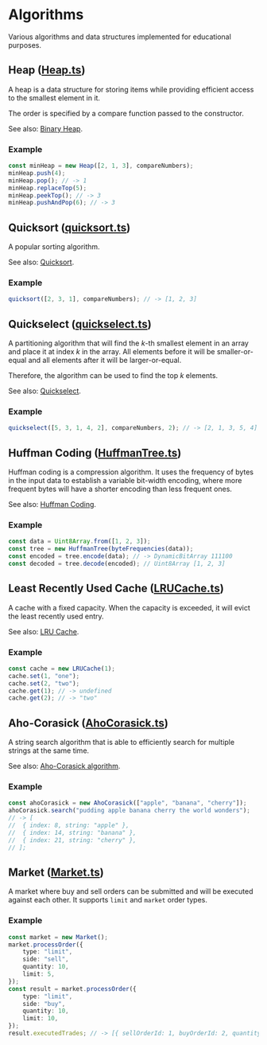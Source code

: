 # Algorithms

Various algorithms and data structures implemented for educational purposes.

## Heap ([Heap.ts](./src/Heap.ts))

A heap is a data structure for storing items while providing efficient access to the smallest element in it.

The order is specified by a compare function passed to the constructor.

See also: [Binary Heap](https://en.wikipedia.org/wiki/Binary_heap).

### Example

```ts
const minHeap = new Heap([2, 1, 3], compareNumbers);
minHeap.push(4);
minHeap.pop(); // -> 1
minHeap.replaceTop(5);
minHeap.peekTop(); // -> 3
minHeap.pushAndPop(6); // -> 3
```

## Quicksort ([quicksort.ts](./src/quicksort.ts))

A popular sorting algorithm.

See also: [Quicksort](https://en.wikipedia.org/wiki/Quicksort).

### Example

```ts
quicksort([2, 3, 1], compareNumbers); // -> [1, 2, 3]
```

## Quickselect ([quickselect.ts](./src/quickselect.ts))

A partitioning algorithm that will find the _k_-th smallest element in an array and place it at index _k_ in the array.
All elements before it will be smaller-or-equal and all elements after it will be larger-or-equal.

Therefore, the algorithm can be used to find the top _k_ elements.

See also: [Quickselect](https://en.wikipedia.org/wiki/Quickselect).

### Example

```ts
quickselect([5, 3, 1, 4, 2], compareNumbers, 2); // -> [2, 1, 3, 5, 4]
```

## Huffman Coding ([HuffmanTree.ts](./src/HuffmanTree.ts))

Huffman coding is a compression algorithm. It uses the frequency of bytes in the input data to establish a variable bit-width encoding, where more frequent bytes will have a shorter encoding than less frequent ones.

See also: [Huffman Coding](https://en.wikipedia.org/wiki/Huffman_coding).

### Example

```ts
const data = Uint8Array.from([1, 2, 3]);
const tree = new HuffmanTree(byteFrequencies(data));
const encoded = tree.encode(data); // -> DynamicBitArray 111100
const decoded = tree.decode(encoded); // Uint8Array [1, 2, 3]
```

## Least Recently Used Cache ([LRUCache.ts](./src/LRUCache.ts))

A cache with a fixed capacity. When the capacity is exceeded, it will evict the least recently used entry.

See also: [LRU Cache](https://www.geeksforgeeks.org/lru-cache-implementation/).

### Example

```ts
const cache = new LRUCache(1);
cache.set(1, "one");
cache.set(2, "two");
cache.get(1); // -> undefined
cache.get(2); // -> "two"
```

## Aho-Corasick ([AhoCorasick.ts](./src/AhoCorasick.ts))

A string search algorithm that is able to efficiently search for multiple strings at the same time.

See also: [Aho-Corasick algorithm](https://en.wikipedia.org/wiki/Aho%E2%80%93Corasick_algorithm).

### Example

```ts
const ahoCorasick = new AhoCorasick(["apple", "banana", "cherry"]);
ahoCorasick.search("pudding apple banana cherry the world wonders");
// -> [
//	{ index: 8, string: "apple" },
//	{ index: 14, string: "banana" },
//	{ index: 21, string: "cherry" },
// ];
```

## Market ([Market.ts](./src/Market.ts))

A market where buy and sell orders can be submitted and will be executed against each other.
It supports `limit` and `market` order types.

### Example

```ts
const market = new Market();
market.processOrder({
	type: "limit",
	side: "sell",
	quantity: 10,
	limit: 5,
});
const result = market.processOrder({
	type: "limit",
	side: "buy",
	quantity: 10,
	limit: 10,
});
result.executedTrades; // -> [{ sellOrderId: 1, buyOrderId: 2, quantity: 10, price: 5 }]
```
